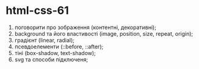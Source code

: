 # html-css-61

1. поговорити про зображення (контентні, декоративні);
2. background та його властивості (image, position, size, repeat, origin);
3. градієнт (linear, radial);
4. псевдоелементи (::before, ::after);
5. тіні (box-shadow, text-shadow);
6. svg та способи підключеня;
